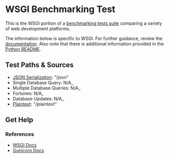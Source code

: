 # WSGI Benchmarking Test

This is the WSGI portion of a [benchmarking tests suite](../../) 
comparing a variety of web development platforms.

The information below is specific to WSGI. For further guidance, 
review the [documentation](https://github.com/khulnasoft/BenchWeb/wiki). 
Also note that there is additional information provided in 
the [Python README](../).

## Test Paths & Sources

* [JSON Serialization](hello.py): "/json"
* Single Database Query: N/A_
* Multiple Database Queries: N/A_
* Fortunes: N/A_
* Database Updates: N/A_
* [Plaintext](hello.py): "/plaintext"

## Get Help

### References

* [WSGI Docs](http://wsgi.readthedocs.org/en/latest/)
* [Gunicorn Docs](http://docs.gunicorn.org/en/latest/run.html)

